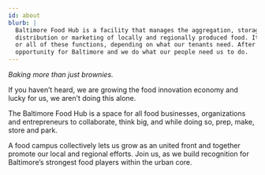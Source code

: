 ```yaml
---
id: about
blurb: |
  Baltimore Food Hub is a facility that manages the aggregation, storage, processing,
  distribution or marketing of locally and regionally produced food. It may include one
  or all of these functions, depending on what our tenants need. After all, this is an
  opportunity for Baltimore and we do what our people need us to do.  
---
```


_Baking more than just brownies._

If you haven’t heard, we are growing the food innovation economy and lucky for us, we aren’t doing this alone.

The Baltimore Food Hub is a space for all food businesses, organizations and entrepreneurs to collaborate,
think big, and while doing so, prep, make, store and park.

A food campus collectively lets us grow as an united front and together promote our local and regional efforts.
Join us, as we build recognition for Baltimore’s strongest food players within the urban core.
